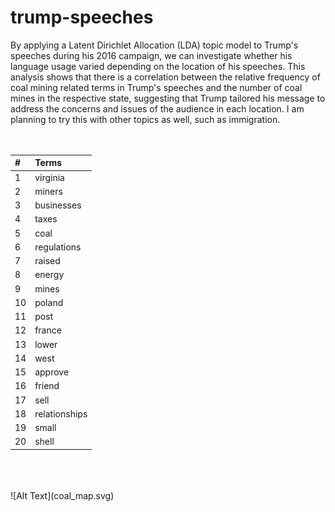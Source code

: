 # trump-speeches
By applying a Latent Dirichlet Allocation (LDA) topic model to Trump's speeches during his 2016 campaign, we can investigate whether his language usage varied depending on the location of his speeches. This analysis shows that there is a correlation between the relative frequency of coal mining related terms in Trump's speeches and the number of coal mines in the respective state, suggesting that Trump tailored his message to address the concerns and issues of the audience in each location. I am planning to try this with other topics as well, such as immigration.
<br>
<br>
<br>
<table>
 <thead>
  <tr>
   <th style="text-align:left;"> # </th>
   <th style="text-align:left;"> Terms </th>
  </tr>
 </thead>
<tbody>
  <tr>
   <td style="text-align:left;"> 1 </td>
   <td style="text-align:left;"> virginia </td>
  </tr>
  <tr>
   <td style="text-align:left;"> 2 </td>
   <td style="text-align:left;"> miners </td>
  </tr>
  <tr>
   <td style="text-align:left;"> 3 </td>
   <td style="text-align:left;"> businesses </td>
  </tr>
  <tr>
   <td style="text-align:left;"> 4 </td>
   <td style="text-align:left;"> taxes </td>
  </tr>
  <tr>
   <td style="text-align:left;"> 5 </td>
   <td style="text-align:left;"> coal </td>
  </tr>
  <tr>
   <td style="text-align:left;"> 6 </td>
   <td style="text-align:left;"> regulations </td>
  </tr>
  <tr>
   <td style="text-align:left;"> 7 </td>
   <td style="text-align:left;"> raised </td>
  </tr>
  <tr>
   <td style="text-align:left;"> 8 </td>
   <td style="text-align:left;"> energy </td>
  </tr>
  <tr>
   <td style="text-align:left;"> 9 </td>
   <td style="text-align:left;"> mines </td>
  </tr>
  <tr>
   <td style="text-align:left;"> 10 </td>
   <td style="text-align:left;"> poland </td>
  </tr>
  <tr>
   <td style="text-align:left;"> 11 </td>
   <td style="text-align:left;"> post </td>
  </tr>
  <tr>
   <td style="text-align:left;"> 12 </td>
   <td style="text-align:left;"> france </td>
  </tr>
  <tr>
   <td style="text-align:left;"> 13 </td>
   <td style="text-align:left;"> lower </td>
  </tr>
  <tr>
   <td style="text-align:left;"> 14 </td>
   <td style="text-align:left;"> west </td>
  </tr>
  <tr>
   <td style="text-align:left;"> 15 </td>
   <td style="text-align:left;"> approve </td>
  </tr>
  <tr>
   <td style="text-align:left;"> 16 </td>
   <td style="text-align:left;"> friend </td>
  </tr>
  <tr>
   <td style="text-align:left;"> 17 </td>
   <td style="text-align:left;"> sell </td>
  </tr>
  <tr>
   <td style="text-align:left;"> 18 </td>
   <td style="text-align:left;"> relationships </td>
  </tr>
  <tr>
   <td style="text-align:left;"> 19 </td>
   <td style="text-align:left;"> small </td>
  </tr>
  <tr>
   <td style="text-align:left;"> 20 </td>
   <td style="text-align:left;"> shell </td>
  </tr>
</tbody>
</table>

<br>
<br>
<br>
![Alt Text](coal_map.svg)